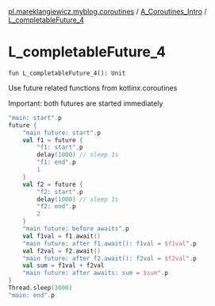 [pl.mareklangiewicz.myblog.coroutines](../index.md) / [A_Coroutines_Intro](index.md) / [L_completableFuture_4](.)

# L_completableFuture_4

`fun L_completableFuture_4(): Unit`

Use future related functions from kotlinx.coroutines

Important: both futures are started immediately

``` kotlin
"main: start".p
future {
    "main future: start".p
    val f1 = future {
        "f1: start".p
        delay(1000) // sleep 1s
        "f1: end".p
        1
    }
    val f2 = future {
        "f2: start".p
        delay(1000) // sleep 1s
        "f2: end".p
        2
    }
    "main future: before awaits".p
    val f1val = f1.await()
    "main future: after f1.await(): f1val = $f1val".p
    val f2val = f2.await()
    "main future: after f2.await(): f2val = $f2val".p
    val sum = f1val + f2val
    "main future: after awaits: sum = $sum".p
}
Thread.sleep(3000)
"main: end".p
```

